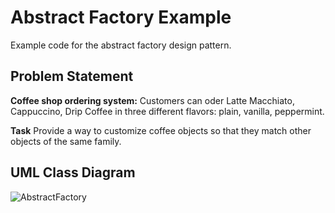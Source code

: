 # Abstract Factory Example
Example code for the abstract factory design pattern.

## Problem Statement
**Coffee shop ordering system:**
Customers can oder Latte Macchiato, Cappuccino, Drip Coffee in three different flavors: plain, vanilla, peppermint.

**Task**
Provide a way to customize coffee objects so that they match other objects of the same family.

## UML Class Diagram
![AbstractFactory](https://github.com/pitt-1530/abstract-factory-example/assets/7714438/cd99168a-c452-4132-b0bc-6b991fbe58c7)

